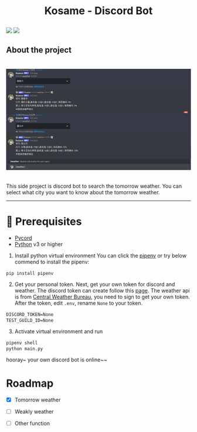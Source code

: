 
# <p align="center"> Kosame - Discord Bot </p>
![](https://img.shields.io/github/pipenv/locked/dependency-version/ncuphysics/hack_bot/py-cord)
![](https://img.shields.io/bower/l/mi)

About the project
--------------
# <p align="center"><img src="https://github.com/KuanyuPhy/Kosame/blob/main/data/Tomorrow_demo.png" width = '800'></img> </p>  
This side project is discord bot to search the tomorrow weather. You can select what city you want to know about the tomorrow weather. 

--------------
# :file_folder: Prerequisites
* [Pycord](https://docs.pycord.dev/en/stable/installing.html)  
* [Python](https://www.python.org/downloads/) v3 or higher

1. Install python virtual environment
You can click the [pipenv](https://pypi.org/project/pipenv/) or try below commend to install the pipenv:  

```
pip install pipenv
```
 
2. Get your personal token.
Next, get your own token for discord and weather. The discord token can create follow this [page](https://docs.pycord.dev/en/stable/discord.html). The weather api is from [Central Weather Bureau](https://opendata.cwb.gov.tw/dist/opendata-swagger.html), you need to sign to get your own token.  
After the token, edit  `.env`, rename `None` to your token.

```
DISCORD_TOKEN=None
TEST_GUILD_ID=None
```
3. Activate virtual environment and run
```
pipenv shell
python main.py
```
hooray~ your own discord bot is online~~ 

# Roadmap
 * [x] Tomorrow weather
 * [ ] Weakly weather
 * [ ] Other function


